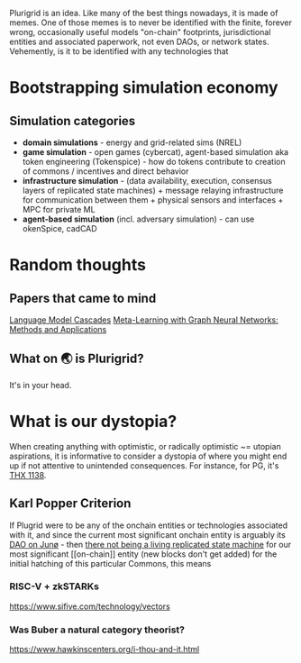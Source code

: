 Plurigrid is an idea. Like many of the best things nowadays, it is made of memes. One of those memes is to never be identified with the finite, forever wrong, occasionally useful models "on-chain" footprints, jurisdictional entities and associated paperwork, not even DAOs, or network states. Vehemently,  is it to be identified with any technologies that 
# Bootstrapping simulation economy
## Simulation categories
- **domain simulations** - energy and grid-related sims (NREL)
- **game simulation** - open games (cybercat), agent-based simulation aka token engineering (Tokenspice) - how do tokens contribute to creation of commons / incentives and direct behavior
- **infrastructure simulation** - (data availability, execution, consensus layers of replicated state machines) + message relaying infrastructure for communication between them + physical sensors and interfaces + MPC for private ML
- **agent-based simulation** (incl. adversary simulation) - can use okenSpice, cadCAD
# Random thoughts
## Papers that came to mind
[Language Model Cascades](https://arxiv.org/abs/2207.10342)
[Meta-Learning with Graph Neural Networks: Methods and Applications](https://arxiv.org/abs/2103.00137)
## What on 🌏 is Plurigrid? 
It's in your head.
# What is our dystopia?
When creating anything with optimistic, or radically optimistic ~= utopian aspirations, it is informative to consider a dystopia of where you might end up if not attentive to unintended consequences.  For instance, for PG, it's [THX 1138](https://www.youtube.com/watch?v=eHgqfVQWv7s).
## Karl Popper Criterion
If Plugrid were to be any of the onchain entities or technologies associated with it, and since the current most significant onchain entity is arguably its [DAO on Junø](https://daodao.zone/dao/juno1z3zqgz7t0hcu2fx4wusuyjq0gc2m33la8l64saunfz7vmqwa2d5sz6jnep) - then
[there not being a living replicated state machine]() for our most significant [[on-chain]] entity (new blocks don't get added) for the initial hatching of this particular Commons, this means 

### RISC-V + zkSTARKs
https://www.sifive.com/technology/vectors
### Was Buber a natural category theorist?
https://www.hawkinscenters.org/i-thou-and-it.html